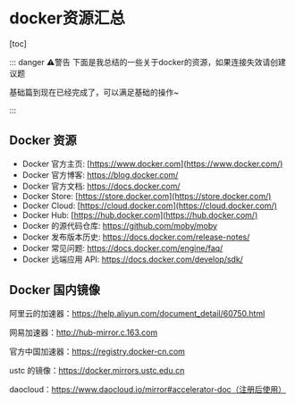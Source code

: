 # docker资源汇总

[toc]

::: danger  ⚠️警告
下面是我总结的一些关于docker的资源，如果连接失效请创建议题

基础篇到现在已经完成了，可以满足基础的操作~

:::

## Docker 资源

- Docker 官方主页: [https://www.docker.com](https://www.docker.com/)
- Docker 官方博客: https://blog.docker.com/
- Docker 官方文档: https://docs.docker.com/
- Docker Store: [https://store.docker.com](https://store.docker.com/)
- Docker Cloud: [https://cloud.docker.com](https://cloud.docker.com/)
- Docker Hub: [https://hub.docker.com](https://hub.docker.com/)
- Docker 的源代码仓库: https://github.com/moby/moby
- Docker 发布版本历史: https://docs.docker.com/release-notes/
- Docker 常见问题: https://docs.docker.com/engine/faq/
- Docker 远端应用 API: https://docs.docker.com/develop/sdk/



## Docker 国内镜像

阿里云的加速器：https://help.aliyun.com/document_detail/60750.html

网易加速器：http://hub-mirror.c.163.com

官方中国加速器：https://registry.docker-cn.com

ustc 的镜像：https://docker.mirrors.ustc.edu.cn

daocloud：https://www.daocloud.io/mirror#accelerator-doc（注册后使用）